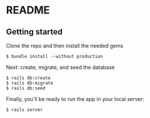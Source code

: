 # README

## Getting started

Clone the repo and then install the needed gems

```
$ bundle install --without production
```

Next: create, migrate, and seed the database

```
$ rails db:create
$ rails db:migrate
$ rails db:seed
```

Finally, you'll be ready to run the app in your local server:

```
$ rails server
```
